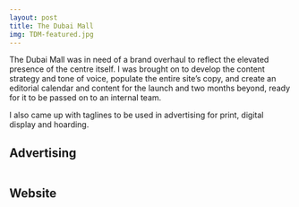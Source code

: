 ```yaml
---
layout: post
title: The Dubai Mall
img: TDM-featured.jpg
---
```

The Dubai Mall was in need of a brand overhaul to reflect the elevated presence of the centre itself. I was brought on to develop the content strategy and tone of voice, populate the entire site’s copy, and create an editorial calendar and content for the launch and two months beyond, ready for it to be passed on to an internal team.

I also came up with taglines to be used in advertising for print, digital display and hoarding.

## Advertising
<div><img src="{{ site.baseurl }}/public/images/TDM dine ad.png" alt=""></div>

<div><img src="{{ site.baseurl }}/public/images/TDM dessert.png" alt=""></div>

<div><img src="{{ site.baseurl }}/public/images/TDM Play.png" alt=""></div>

<div><img src="{{ site.baseurl }}/public/images/TDM accessories.png" alt=""></div>

<div><img src="{{ site.baseurl }}/public/images/TDM Car.png" alt=""></div>

<div><img src="{{ site.baseurl }}/public/images/TDM activity.png" alt=""></div>

## Website
<div><img src="{{ site.baseurl }}/public/images/TDM HP FULL.png" alt=""></div>

<div><img src="{{ site.baseurl }}/public/images/TDM Stay.png" alt=""></div>

<div class="row col-two">
  <div><img src="{{ site.baseurl }}/public/images/TDM Style Fix.png" alt=""></div>
</div>
